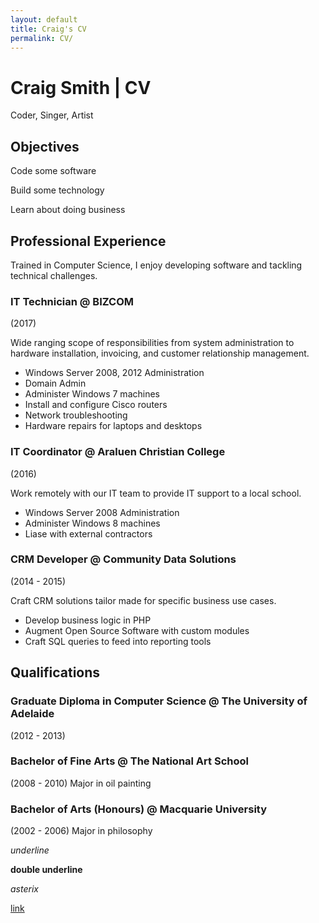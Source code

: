 ```yaml
---
layout: default
title: Craig's CV
permalink: CV/
---
```


# Craig Smith | CV

Coder, Singer, Artist

## Objectives

Code some software

Build some technology

Learn about doing business

## Professional Experience

Trained in Computer Science, I enjoy developing software and tackling technical
challenges.

### IT Technician @ BIZCOM
(2017)

Wide ranging scope of responsibilities from system administration to hardware
installation, invoicing, and customer relationship management.

- Windows Server 2008, 2012 Administration
- Domain Admin
- Administer Windows 7 machines
- Install and configure Cisco routers
- Network troubleshooting
- Hardware repairs for laptops and desktops

### IT Coordinator @ Araluen Christian College
(2016)

Work remotely with our IT team to provide IT support to a local school.

- Windows Server 2008 Administration
- Administer Windows 8 machines
- Liase with external contractors 

### CRM Developer @ Community Data Solutions
(2014 - 2015)

Craft CRM solutions tailor made for specific business use cases.

- Develop business logic in PHP
- Augment Open Source Software with custom modules
- Craft SQL queries to feed into reporting tools

## Qualifications

### Graduate Diploma in Computer Science @ The University of Adelaide
(2012 - 2013)

### Bachelor of Fine Arts @ The National Art School
(2008 - 2010)
Major in oil painting

### Bachelor of Arts (Honours) @ Macquarie University
(2002 - 2006)
Major in philosophy

_underline_

__double underline__

*asterix*

[link](www.duckduckgo.com)
